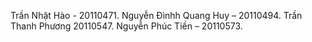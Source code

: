 Trần Nhật Hào - 20110471.
Nguyễn Đìnhh Quang Huy – 20110494.
Trần Thanh Phương 20110547.
Nguyễn Phúc Tiền – 20110573.

